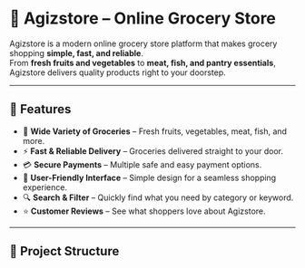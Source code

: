# 🛒 Agizstore – Online Grocery Store

Agizstore is a modern online grocery store platform that makes grocery shopping **simple, fast, and reliable**.  
From **fresh fruits and vegetables** to **meat, fish, and pantry essentials**, Agizstore delivers quality products right to your doorstep.

---

## 🚀 Features

- 🥦 **Wide Variety of Groceries** – Fresh fruits, vegetables, meat, fish, and more.  
- ⚡ **Fast & Reliable Delivery** – Groceries delivered straight to your door.  
- 💳 **Secure Payments** – Multiple safe and easy payment options.  
- 📱 **User-Friendly Interface** – Simple design for a seamless shopping experience.  
- 🔍 **Search & Filter** – Quickly find what you need by category or keyword.  
- ⭐ **Customer Reviews** – See what shoppers love about Agizstore.  

---

## 📂 Project Structure


